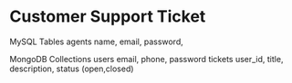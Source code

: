 # Customer Support Ticket

MySQL Tables
agents
name, email, password,

MongoDB Collections
users
email, phone, password
tickets
user_id, title, description, status (open,closed)
